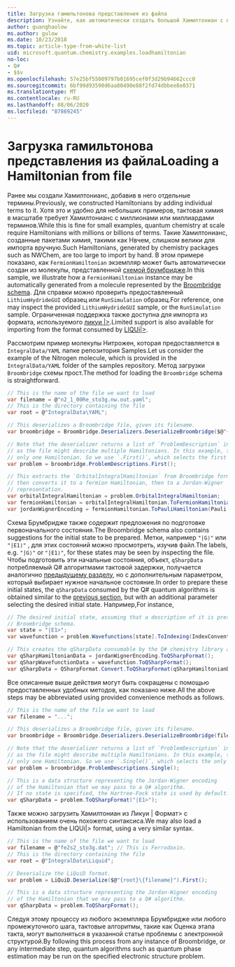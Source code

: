 ```yaml
---
title: Загрузка гамильтонова представления из файла
description: Узнайте, как автоматически создать большой Хамилтониан с помощью схемы Брумбридже.
author: guanghaolow
ms.author: gulow
ms.date: 10/23/2018
ms.topic: article-type-from-white-list
uid: microsoft.quantum.chemistry.examples.loadhamiltonian
no-loc:
- Q#
- $$v
ms.openlocfilehash: 57e25bf55009797b01695cef0f3d29b94662ccc0
ms.sourcegitcommit: 6bf99d93590d6aa80490e88f2fd74dbbee8e0371
ms.translationtype: MT
ms.contentlocale: ru-RU
ms.lasthandoff: 08/06/2020
ms.locfileid: "87869245"
---
```

# <a name="loading-a-hamiltonian-from-file"></a><span data-ttu-id="de0c3-103">Загрузка гамильтонова представления из файла</span><span class="sxs-lookup"><span data-stu-id="de0c3-103">Loading a Hamiltonian from file</span></span>
<span data-ttu-id="de0c3-104">Ранее мы создали Хамилтонианс, добавив в него отдельные термины.</span><span class="sxs-lookup"><span data-stu-id="de0c3-104">Previously, we constructed Hamiltonians by adding individual terms to it.</span></span> <span data-ttu-id="de0c3-105">Хотя это и удобно для небольших примеров, тактовая химия в масштабе требует Хамилтонианс с миллионами или миллиардами терминов.</span><span class="sxs-lookup"><span data-stu-id="de0c3-105">While this is fine for small examples, quantum chemistry at scale require Hamiltonians with millions or billions of terms.</span></span> <span data-ttu-id="de0c3-106">Такие Хамилтонианс, созданные пакетами химия, такими как Нвчем, слишком велики для импорта вручную.</span><span class="sxs-lookup"><span data-stu-id="de0c3-106">Such Hamiltonians, generated by chemistry packages such as NWChem, are too large to import by hand.</span></span> <span data-ttu-id="de0c3-107">В этом примере показано, как `FermionHamiltonian` экземпляр может быть автоматически создан из молекулы, представленной [схемой брумбридже](xref:microsoft.quantum.libraries.chemistry.schema.broombridge).</span><span class="sxs-lookup"><span data-stu-id="de0c3-107">In this sample, we illustrate how a `FermionHamiltonian` instance may be automatically generated from a molecule represented by the [Broombridge schema](xref:microsoft.quantum.libraries.chemistry.schema.broombridge).</span></span> <span data-ttu-id="de0c3-108">Для справки можно проверить предоставленный `LithiumHydrideGUI` образец или `RunSimulation` образец.</span><span class="sxs-lookup"><span data-stu-id="de0c3-108">For reference, one may inspect the provided `LithiumHydrideGUI` sample, or the `RunSimulation` sample.</span></span> <span data-ttu-id="de0c3-109">Ограниченная поддержка также доступна для импорта из формата, используемого [ликуи |>](https://www.microsoft.com/en-us/research/project/language-integrated-quantum-operations-liqui/).</span><span class="sxs-lookup"><span data-stu-id="de0c3-109">Limited support is also available for importing from the format consumed by [LIQUi|>](https://www.microsoft.com/en-us/research/project/language-integrated-quantum-operations-liqui/).</span></span>

<span data-ttu-id="de0c3-110">Рассмотрим пример молекулы Нитрожен, которая предоставляется в `IntegralData/YAML` папке репозитория Samples.</span><span class="sxs-lookup"><span data-stu-id="de0c3-110">Let us consider the example of the Nitrogen molecule, which is provided in the `IntegralData/YAML` folder of the samples repository.</span></span> <span data-ttu-id="de0c3-111">Метод загрузки `Broombridge` схемы прост.</span><span class="sxs-lookup"><span data-stu-id="de0c3-111">The method for loading the `Broombridge` schema is straightforward.</span></span>

```csharp
// This is the name of the file we want to load
var filename = @"n2_1_00Re_sto3g.nw.out.yaml";
// This is the directory containing the file
var root = @"IntegralData\YAML";

// This deserializes a Broombridge file, given its filename.
var broombridge = Broombridge.Deserializers.DeserializeBroombridge($@"{root}\{filename}");

// Note that the deserializer returns a list of `ProblemDescription` instances 
// as the file might describe multiple Hamiltonians. In this example, there is 
// only one Hamiltonian. So we use `.First()`, which selects the first element of the list.
var problem = broombridge.ProblemDescriptions.First();

// This extracts the `OrbitalIntegralHamiltonian` from Broombridge format,
// then converts it to a fermion Hamiltonian, then to a Jordan-Wigner
// representation.
var orbitalIntegralHamiltonian = problem.OrbitalIntegralHamiltonian;
var fermionHamiltonian = orbitalIntegralHamiltonian.ToFermionHamiltonian(IndexConvention.UpDown);
var jordanWignerEncoding = fermionHamiltonian.ToPauliHamiltonian(Pauli.QubitEncoding.JordanWigner);
```

<span data-ttu-id="de0c3-112">Схема Брумбридже также содержит предложения по подготовке первоначального состояния.</span><span class="sxs-lookup"><span data-stu-id="de0c3-112">The Broombridge schema also contains suggestions for the initial state to be prepared.</span></span> <span data-ttu-id="de0c3-113">Метки, например `"|G⟩"` или `"|E1⟩"` , для этих состояний можно просмотреть, изучив файл.</span><span class="sxs-lookup"><span data-stu-id="de0c3-113">The labels, e.g. `"|G⟩"` or `"|E1⟩"`, for these states may be seen by inspecting the file.</span></span> <span data-ttu-id="de0c3-114">Чтобы подготовить эти начальные состояния, объект, `qSharpData` потребляемый Q# алгоритмами тактовой задержки, получается аналогично [предыдущему разделу](xref:microsoft.quantum.chemistry.examples.energyestimate), но с дополнительным параметром, который выбирает нужное начальное состояние.</span><span class="sxs-lookup"><span data-stu-id="de0c3-114">In order to prepare these initial states, the `qSharpData` consumed by the Q# quantum algorithms is obtained similar to the [previous section](xref:microsoft.quantum.chemistry.examples.energyestimate), but with an additional parameter selecting the desired initial state.</span></span> <span data-ttu-id="de0c3-115">Например,</span><span class="sxs-lookup"><span data-stu-id="de0c3-115">For instance,</span></span>
```csharp
// The desired initial state, assuming that a description of it is present in the
// Broombridge schema.
var state = "|E1>";
var wavefunction = problem.Wavefunctions[state].ToIndexing(IndexConvention.UpDown);

// This creates the qSharpData consumable by the Q# chemistry library algorithms.
var qSharpHamiltonianData = jordanWignerEncoding.ToQSharpFormat();
var qSharpWavefunctionData = wavefunction.ToQSharpFormat();
var qSharpData = QSharpFormat.Convert.ToQSharpFormat(qSharpHamiltonianData, qSharpWavefunctionData);
```

<span data-ttu-id="de0c3-116">Все описанные выше действия могут быть сокращены с помощью предоставленных удобных методов, как показано ниже.</span><span class="sxs-lookup"><span data-stu-id="de0c3-116">All the above steps may be abbreviated using provided convenience methods as follows.</span></span>
```csharp
// This is the name of the file we want to load
var filename = "...";

// This deserializes a Broombridge file, given its filename.
var broombridge = Broombridge.Deserializers.DeserializeBroombridge(filename);

// Note that the deserializer returns a list of `ProblemDescription` instances 
// as the file might describe multiple Hamiltonians. In this example, there is 
// only one Hamiltonian. So we use `.Single()`, which selects the only element of the list.
var problem = broombridge.ProblemDescriptions.Single();

// This is a data structure representing the Jordan-Wigner encoding 
// of the Hamiltonian that we may pass to a Q# algorithm.
// If no state is specified, the Hartree-Fock state is used by default.
var qSharpData = problem.ToQSharpFormat("|E1>");
```

<span data-ttu-id="de0c3-117">Также можно загрузить Хамилтониан из Ликуи | Формат> с использованием очень похожего синтаксиса.</span><span class="sxs-lookup"><span data-stu-id="de0c3-117">We may also load a Hamiltonian from the LIQUi|> format, using a very similar syntax.</span></span> 

```csharp
// This is the name of the file we want to load
var filename = @"fe2s2_sto3g.dat"; // This is Ferrodoxin.
// This is the directory containing the file
var root = @"IntegralData\Liquid";

// Deserialize the LiQuiD format.
var problem = LiQuiD.Deserialize($@"{root}\{filename}").First();

// This is a data structure representing the Jordan-Wigner encoding 
// of the Hamiltonian that we may pass to a Q# algorithm.
var qSharpData = problem.ToQSharpFormat();
```

<span data-ttu-id="de0c3-118">Следуя этому процессу из любого экземпляра Брумбридже или любого промежуточного шага, тактовые алгоритмы, такие как Оценка этапа такта, могут выполняться в указанной статье проблемы с электронной структурой.</span><span class="sxs-lookup"><span data-stu-id="de0c3-118">By following this process from any instance of Broombridge, or any intermediate step, quantum algorithms such as quantum phase estimation may be run on the specified electronic structure problem.</span></span>
